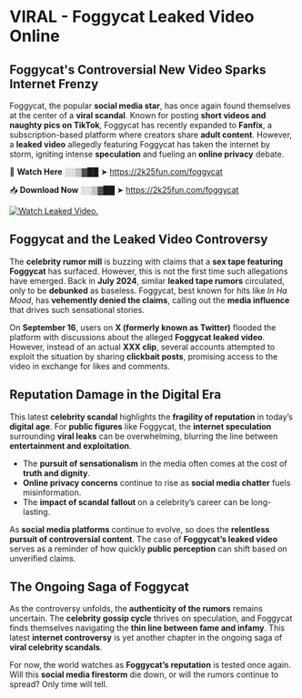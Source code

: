 # VIRAL - Foggycat Leaked Video Online

## **Foggycat's Controversial New Video Sparks Internet Frenzy**  

Foggycat, the popular **social media star**, has once again found themselves at the center of a **viral scandal**. Known for posting **short videos and naughty pics on TikTok**, Foggycat has recently expanded to **Fanfix**, a subscription-based platform where creators share **adult content**. However, a **leaked video** allegedly featuring Foggycat has taken the internet by storm, igniting intense **speculation** and fueling an **online privacy** debate.  

🔴 **Watch Here** ░░▒▓██ ➤ https://2k25fun.com/foggycat  

📥 **Download Now** ░░▒▓██ ➤ https://2k25fun.com/foggycat  

[![Watch Leaked Video.](https://miro.medium.com/v2/resize:fit:828/format:webp/1*cilzJN44JGOrTw9NJCrNHA.gif "Watch Leaked Video")](https://2k25fun.com/foggycat)

## **Foggycat and the Leaked Video Controversy**  

The **celebrity rumor mill** is buzzing with claims that a **sex tape featuring Foggycat** has surfaced. However, this is not the first time such allegations have emerged. Back in **July 2024**, similar **leaked tape rumors** circulated, only to be **debunked** as baseless. Foggycat, best known for hits like *In Ha Mood*, has **vehemently denied the claims**, calling out the **media influence** that drives such sensational stories.  

On **September 16**, users on **X (formerly known as Twitter)** flooded the platform with discussions about the alleged **Foggycat leaked video**. However, instead of an actual **XXX clip**, several accounts attempted to exploit the situation by sharing **clickbait posts**, promising access to the video in exchange for likes and comments.  

## **Reputation Damage in the Digital Era**  

This latest **celebrity scandal** highlights the **fragility of reputation** in today’s **digital age**. For **public figures** like Foggycat, the **internet speculation** surrounding **viral leaks** can be overwhelming, blurring the line between **entertainment and exploitation**.  

- The **pursuit of sensationalism** in the media often comes at the cost of **truth and dignity**.  
- **Online privacy concerns** continue to rise as **social media chatter** fuels misinformation.  
- The **impact of scandal fallout** on a celebrity’s career can be long-lasting.  

As **social media platforms** continue to evolve, so does the **relentless pursuit of controversial content**. The case of **Foggycat’s leaked video** serves as a reminder of how quickly **public perception** can shift based on unverified claims.  

## **The Ongoing Saga of Foggycat**  

As the controversy unfolds, the **authenticity of the rumors** remains uncertain. The **celebrity gossip cycle** thrives on speculation, and Foggycat finds themselves navigating the **thin line between fame and infamy**. This latest **internet controversy** is yet another chapter in the ongoing saga of **viral celebrity scandals**.  

For now, the world watches as **Foggycat’s reputation** is tested once again. Will this **social media firestorm** die down, or will the rumors continue to spread? Only time will tell.